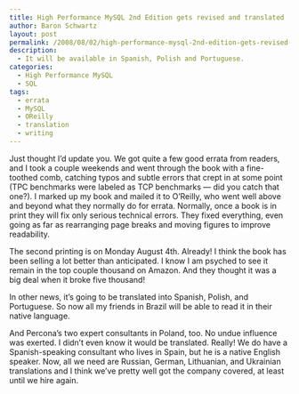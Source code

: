 ```yaml
---
title: High Performance MySQL 2nd Edition gets revised and translated
author: Baron Schwartz
layout: post
permalink: /2008/08/02/high-performance-mysql-2nd-edition-gets-revised-and-translated/
description:
  - It will be available in Spanish, Polish and Portuguese.
categories:
  - High Performance MySQL
  - SQL
tags:
  - errata
  - MySQL
  - OReilly
  - translation
  - writing
---
```

Just thought I&#8217;d update you. We got quite a few good errata from readers, and I took a couple weekends and went through the book with a fine-toothed comb, catching typos and subtle errors that crept in at some point (TPC benchmarks were labeled as TCP benchmarks &#8212; did you catch that one?). I marked up my book and mailed it to O&#8217;Reilly, who went well above and beyond what they normally do for errata. Normally, once a book is in print they will fix only serious technical errors. They fixed everything, even going as far as rearranging page breaks and moving figures to improve readability.

The second printing is on Monday August 4th. Already! I think the book has been selling a lot better than anticipated. I know I am psyched to see it remain in the top couple thousand on Amazon. And they thought it was a big deal when it broke five thousand!

In other news, it&#8217;s going to be translated into Spanish, Polish, and Portuguese. So now all my friends in Brazil will be able to read it in their native language.

And Percona&#8217;s two expert consultants in Poland, too. No undue influence was exerted. I didn&#8217;t even know it would be translated. Really! We do have a Spanish-speaking consultant who lives in Spain, but he is a native English speaker. Now, all we need are Russian, German, Lithuanian, and Ukrainian translations and I think we&#8217;ve pretty well got the company covered, at least until we hire again.